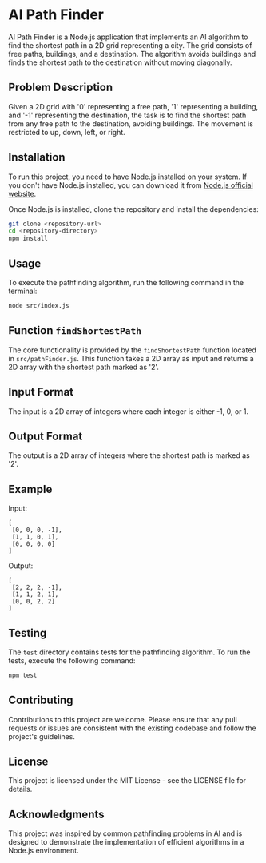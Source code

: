 # AI Path Finder

AI Path Finder is a Node.js application that implements an AI algorithm to find the shortest path in a 2D grid representing a city. The grid consists of free paths, buildings, and a destination. The algorithm avoids buildings and finds the shortest path to the destination without moving diagonally.

## Problem Description

Given a 2D grid with '0' representing a free path, '1' representing a building, and '-1' representing the destination, the task is to find the shortest path from any free path to the destination, avoiding buildings. The movement is restricted to up, down, left, or right.

## Installation

To run this project, you need to have Node.js installed on your system. If you don't have Node.js installed, you can download it from [Node.js official website](https://nodejs.org/).

Once Node.js is installed, clone the repository and install the dependencies:

```bash
git clone <repository-url>
cd <repository-directory>
npm install
```

## Usage

To execute the pathfinding algorithm, run the following command in the terminal:

```bash
node src/index.js
```

## Function `findShortestPath`

The core functionality is provided by the `findShortestPath` function located in `src/pathFinder.js`. This function takes a 2D array as input and returns a 2D array with the shortest path marked as '2'.

## Input Format

The input is a 2D array of integers where each integer is either -1, 0, or 1.

## Output Format

The output is a 2D array of integers where the shortest path is marked as '2'.

## Example

Input:

```
[
 [0, 0, 0, -1],
 [1, 1, 0, 1],
 [0, 0, 0, 0]
]
```

Output:

```
[
 [2, 2, 2, -1],
 [1, 1, 2, 1],
 [0, 0, 2, 2]
]
```

## Testing

The `test` directory contains tests for the pathfinding algorithm. To run the tests, execute the following command:

```bash
npm test
```

## Contributing

Contributions to this project are welcome. Please ensure that any pull requests or issues are consistent with the existing codebase and follow the project's guidelines.

## License

This project is licensed under the MIT License - see the LICENSE file for details.

## Acknowledgments

This project was inspired by common pathfinding problems in AI and is designed to demonstrate the implementation of efficient algorithms in a Node.js environment.
